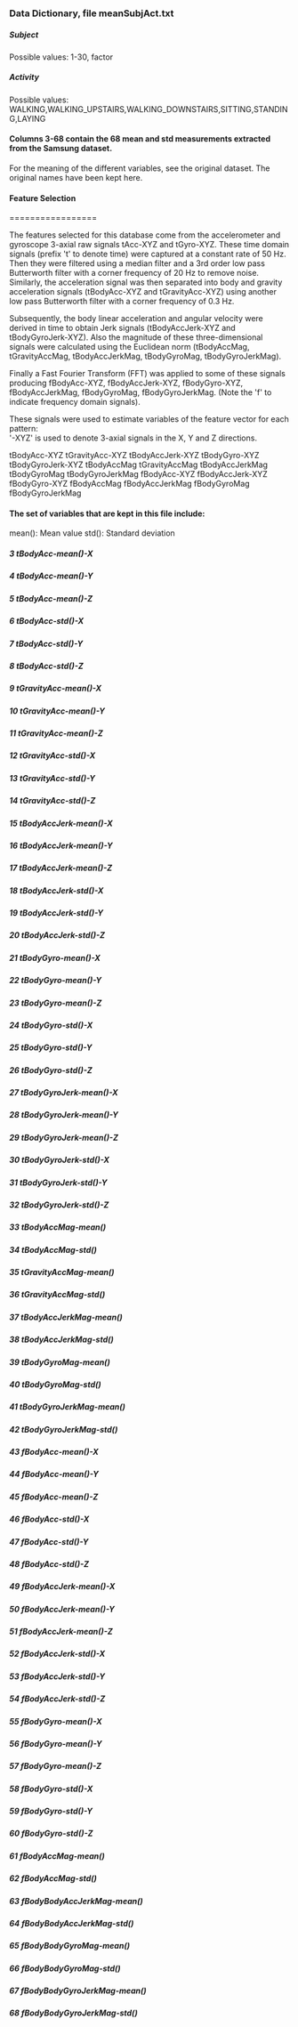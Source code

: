 ### Data Dictionary, file meanSubjAct.txt
##### Subject
  Possible values: 1-30, factor
##### Activity
  Possible values: 
WALKING,WALKING_UPSTAIRS,WALKING_DOWNSTAIRS,SITTING,STANDING,LAYING
#### Columns 3-68 contain the 68 mean and std measurements extracted from the Samsung dataset. 
For the meaning of the different variables, see the original dataset. The original names have been kept here.

#### Feature Selection 
=================

The features selected for this database come from the accelerometer and gyroscope 3-axial raw signals tAcc-XYZ and tGyro-XYZ. These time domain signals (prefix 't' to denote time) were captured at a constant rate of 50 Hz. Then they were filtered using a median filter and a 3rd order low pass Butterworth filter with a corner frequency of 20 Hz to remove noise. Similarly, the acceleration signal was then separated into body and gravity acceleration signals (tBodyAcc-XYZ and tGravityAcc-XYZ) using another low pass Butterworth filter with a corner frequency of 0.3 Hz. 

Subsequently, the body linear acceleration and angular velocity were derived in time to obtain Jerk signals (tBodyAccJerk-XYZ and tBodyGyroJerk-XYZ). Also the magnitude of these three-dimensional signals were calculated using the Euclidean norm (tBodyAccMag, tGravityAccMag, tBodyAccJerkMag, tBodyGyroMag, tBodyGyroJerkMag). 

Finally a Fast Fourier Transform (FFT) was applied to some of these signals producing fBodyAcc-XYZ, fBodyAccJerk-XYZ, fBodyGyro-XYZ, fBodyAccJerkMag, fBodyGyroMag, fBodyGyroJerkMag. (Note the 'f' to indicate frequency domain signals). 

These signals were used to estimate variables of the feature vector for each pattern:  
'-XYZ' is used to denote 3-axial signals in the X, Y and Z directions.

tBodyAcc-XYZ
tGravityAcc-XYZ
tBodyAccJerk-XYZ
tBodyGyro-XYZ
tBodyGyroJerk-XYZ
tBodyAccMag
tGravityAccMag
tBodyAccJerkMag
tBodyGyroMag
tBodyGyroJerkMag
fBodyAcc-XYZ
fBodyAccJerk-XYZ
fBodyGyro-XYZ
fBodyAccMag
fBodyAccJerkMag
fBodyGyroMag
fBodyGyroJerkMag

#### The set of variables that are kept in this file include:
mean(): Mean value
std(): Standard deviation


##### 3 tBodyAcc-mean()-X
##### 4 tBodyAcc-mean()-Y
##### 5 tBodyAcc-mean()-Z
##### 6 tBodyAcc-std()-X
##### 7 tBodyAcc-std()-Y
##### 8 tBodyAcc-std()-Z
##### 9 tGravityAcc-mean()-X
##### 10 tGravityAcc-mean()-Y
##### 11 tGravityAcc-mean()-Z
##### 12 tGravityAcc-std()-X
##### 13 tGravityAcc-std()-Y
##### 14 tGravityAcc-std()-Z
##### 15 tBodyAccJerk-mean()-X
##### 16 tBodyAccJerk-mean()-Y
##### 17 tBodyAccJerk-mean()-Z
##### 18 tBodyAccJerk-std()-X
##### 19 tBodyAccJerk-std()-Y
##### 20 tBodyAccJerk-std()-Z
##### 21 tBodyGyro-mean()-X
##### 22 tBodyGyro-mean()-Y
##### 23 tBodyGyro-mean()-Z
##### 24 tBodyGyro-std()-X
##### 25 tBodyGyro-std()-Y
##### 26 tBodyGyro-std()-Z
##### 27 tBodyGyroJerk-mean()-X
##### 28 tBodyGyroJerk-mean()-Y
##### 29 tBodyGyroJerk-mean()-Z
##### 30 tBodyGyroJerk-std()-X
##### 31 tBodyGyroJerk-std()-Y
##### 32 tBodyGyroJerk-std()-Z
##### 33 tBodyAccMag-mean()
##### 34 tBodyAccMag-std()
##### 35 tGravityAccMag-mean()
##### 36 tGravityAccMag-std()
##### 37 tBodyAccJerkMag-mean()
##### 38 tBodyAccJerkMag-std()
##### 39 tBodyGyroMag-mean()
##### 40 tBodyGyroMag-std()
##### 41 tBodyGyroJerkMag-mean()
##### 42 tBodyGyroJerkMag-std()
##### 43 fBodyAcc-mean()-X
##### 44 fBodyAcc-mean()-Y
##### 45 fBodyAcc-mean()-Z
##### 46 fBodyAcc-std()-X
##### 47 fBodyAcc-std()-Y
##### 48 fBodyAcc-std()-Z
##### 49 fBodyAccJerk-mean()-X
##### 50 fBodyAccJerk-mean()-Y
##### 51 fBodyAccJerk-mean()-Z
##### 52 fBodyAccJerk-std()-X
##### 53 fBodyAccJerk-std()-Y
##### 54 fBodyAccJerk-std()-Z
##### 55 fBodyGyro-mean()-X
##### 56 fBodyGyro-mean()-Y
##### 57 fBodyGyro-mean()-Z
##### 58 fBodyGyro-std()-X
##### 59 fBodyGyro-std()-Y
##### 60 fBodyGyro-std()-Z
##### 61 fBodyAccMag-mean()
##### 62 fBodyAccMag-std()
##### 63 fBodyBodyAccJerkMag-mean()
##### 64 fBodyBodyAccJerkMag-std()
##### 65 fBodyBodyGyroMag-mean()
##### 66 fBodyBodyGyroMag-std()
##### 67 fBodyBodyGyroJerkMag-mean()
##### 68 fBodyBodyGyroJerkMag-std()
